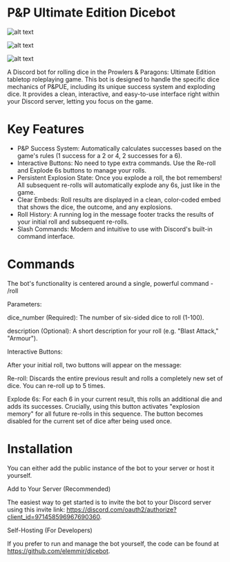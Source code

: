 # P&P Ultimate Edition Dicebot

![alt text](https://img.shields.io/badge/discord.py-v2.3.2-blue?logo=discord&logoColor=white)

![alt text](https://img.shields.io/badge/python-3.10+-blue.svg?logo=python&logoColor=white)

![alt text](https://img.shields.io/badge/license-MIT-green.svg)

A Discord bot for rolling dice in the Prowlers & Paragons: Ultimate Edition tabletop roleplaying game.
This bot is designed to handle the specific dice mechanics of P&PUE, including its unique success system and exploding dice. It provides a clean, interactive, and easy-to-use interface right within your Discord server, letting you focus on the game.

# Key Features
- P&P Success System: Automatically calculates successes based on the game's rules (1 success for a 2 or 4, 2 successes for a 6).
- Interactive Buttons: No need to type extra commands. Use the Re-roll and Explode 6s buttons to manage your rolls.
- Persistent Explosion State: Once you explode a roll, the bot remembers! All subsequent re-rolls will automatically explode any 6s, just like in the game.
- Clear Embeds: Roll results are displayed in a clean, color-coded embed that shows the dice, the outcome, and any explosions.
- Roll History: A running log in the message footer tracks the results of your initial roll and subsequent re-rolls.
- Slash Commands: Modern and intuitive to use with Discord's built-in command interface.

# Commands
The bot's functionality is centered around a single, powerful command -
/roll

Parameters:

dice_number (Required): The number of six-sided dice to roll (1-100).

description (Optional): A short description for your roll (e.g. "Blast Attack," "Armour").

Interactive Buttons:

After your initial roll, two buttons will appear on the message:

Re-roll: Discards the entire previous result and rolls a completely new set of dice. You can re-roll up to 5 times.

Explode 6s: For each 6 in your current result, this rolls an additional die and adds its successes. Crucially, using this button activates "explosion memory" for all future re-rolls in this sequence. The button becomes disabled for the current set of dice after being used once.

# Installation
You can either add the public instance of the bot to your server or host it yourself.

Add to Your Server (Recommended)

The easiest way to get started is to invite the bot to your Discord server using this invite link: https://discord.com/oauth2/authorize?client_id=971458596967690360.

Self-Hosting (For Developers)

If you prefer to run and manage the bot yourself, the code can be found at https://github.com/elemmir/dicebot.
